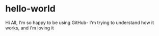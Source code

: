# hello-world

Hi All,
I'm so happy to be using GitHub- I'm trying to understand how it works, and i'm loving it

